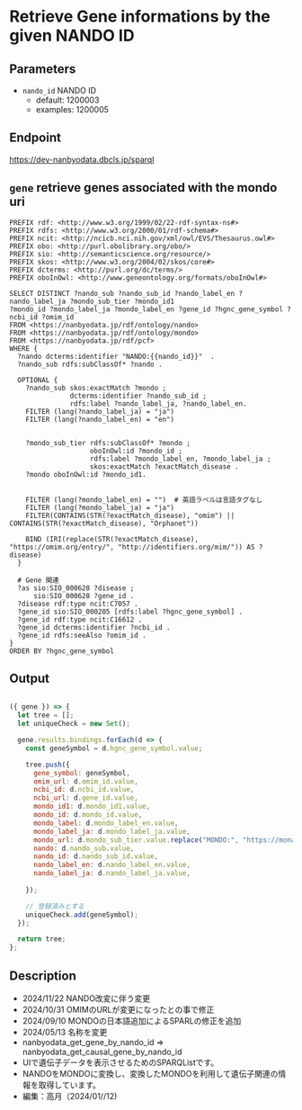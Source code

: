 # Retrieve Gene informations by the given NANDO ID
## Parameters
* `nando_id` NANDO ID
  * default: 1200003
  * examples: 1200005
  
## Endpoint
https://dev-nanbyodata.dbcls.jp/sparql

## `gene` retrieve genes associated with the mondo uri

```sparql
PREFIX rdf: <http://www.w3.org/1999/02/22-rdf-syntax-ns#>
PREFIX rdfs: <http://www.w3.org/2000/01/rdf-schema#>
PREFIX ncit: <http://ncicb.nci.nih.gov/xml/owl/EVS/Thesaurus.owl#>
PREFIX obo: <http://purl.obolibrary.org/obo/>
PREFIX sio: <http://semanticscience.org/resource/>
PREFIX skos: <http://www.w3.org/2004/02/skos/core#>
PREFIX dcterms: <http://purl.org/dc/terms/>
PREFIX oboInOwl: <http://www.geneontology.org/formats/oboInOwl#>

SELECT DISTINCT ?nando_sub ?nando_sub_id ?nando_label_en ?nando_label_ja ?mondo_sub_tier ?mondo_id1
?mondo_id ?mondo_label_ja ?mondo_label_en ?gene_id ?hgnc_gene_symbol ?ncbi_id ?omim_id 
FROM <https://nanbyodata.jp/rdf/ontology/nando>
FROM <https://nanbyodata.jp/rdf/ontology/mondo>
FROM <https://nanbyodata.jp/rdf/pcf>
WHERE {
  ?nando dcterms:identifier "NANDO:{{nando_id}}"  .
  ?nando_sub rdfs:subClassOf* ?nando .

  OPTIONAL {
    ?nando_sub skos:exactMatch ?mondo ;
               dcterms:identifier ?nando_sub_id ;
               rdfs:label ?nando_label_ja, ?nando_label_en.
    FILTER (lang(?nando_label_ja) = "ja")
    FILTER (lang(?nando_label_en) = "en")
              
    
    ?mondo_sub_tier rdfs:subClassOf* ?mondo ;
                    oboInOwl:id ?mondo_id ;
                    rdfs:label ?mondo_label_en, ?mondo_label_ja ;
                    skos:exactMatch ?exactMatch_disease .
    ?mondo oboInOwl:id ?mondo_id1.
    

    FILTER (lang(?mondo_label_en) = "")  # 英語ラベルは言語タグなし
    FILTER (lang(?mondo_label_ja) = "ja")
    FILTER(CONTAINS(STR(?exactMatch_disease), "omim") || CONTAINS(STR(?exactMatch_disease), "Orphanet"))
    
    BIND (IRI(replace(STR(?exactMatch_disease), "https://omim.org/entry/", "http://identifiers.org/mim/")) AS ?disease)
  }

  # Gene 関連
  ?as sio:SIO_000628 ?disease ;
      sio:SIO_000628 ?gene_id .
  ?disease rdf:type ncit:C7057 .
  ?gene_id sio:SIO_000205 [rdfs:label ?hgnc_gene_symbol] .
  ?gene_id rdf:type ncit:C16612 .
  ?gene_id dcterms:identifier ?ncbi_id .
  ?gene_id rdfs:seeAlso ?omim_id .
}
ORDER BY ?hgnc_gene_symbol

```
## Output

```javascript

({ gene }) => {
  let tree = [];
  let uniqueCheck = new Set();

  gene.results.bindings.forEach(d => {
    const geneSymbol = d.hgnc_gene_symbol.value;

    tree.push({
      gene_symbol: geneSymbol,
      omim_url: d.omim_id.value,
      ncbi_id: d.ncbi_id.value,
      ncbi_url: d.gene_id.value,
      mondo_id1: d.mondo_id1.value,
      mondo_id: d.mondo_id.value,
      mondo_label: d.mondo_label_en.value,
      mondo_label_ja: d.mondo_label_ja.value,
      mondo_url: d.mondo_sub_tier.value.replace("MONDO:", "https://monarchinitiative.org/MONDO:"),
      nando: d.nando_sub.value,
      nando_id: d.nando_sub_id.value,
      nando_label_en: d.nando_label_en.value,
      nando_label_ja: d.nando_label_ja.value,
      
    });

    // 登録済みとする
    uniqueCheck.add(geneSymbol);
  });

  return tree;
};


```
## Description
- 2024/11/22 NANDO改変に伴う変更
- 2024/10/31 OMIMのURLが変更になったとの事で修正
- 2024/09/10 MONDOの日本語追加によるSPARLの修正を追加
- 2024/05/13 名称を変更
- nanbyodata_get_gene_by_nando_id =>  nanbyodata_get_causal_gene_by_nando_id
- UIで遺伝子データを表示させるためのSPARQListです。
- NANDOをMONDOに変換し、変換したMONDOを利用して遺伝子関連の情報を取得しています。
- 編集：高月（2024/01//12)



